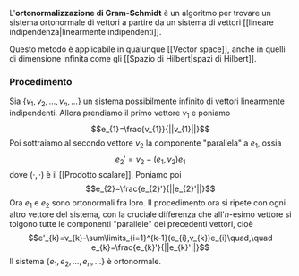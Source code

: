 L'**ortonormalizzazione di Gram-Schmidt** è un algoritmo per trovare un sistema ortonormale di vettori a partire da un sistema di vettori [[lineare indipendenza|linearmente indipendenti]].

Questo metodo è applicabile in qualunque [[Vector space]], anche in quelli di dimensione infinita come gli [[Spazio di Hilbert|spazi di Hilbert]].
### Procedimento
Sia $\{v_{1},v_{2},\ldots,v_{n},\ldots\}$ un sistema possibilmente infinito di vettori linearmente indipendenti. Allora prendiamo il primo vettore $v_{1}$ e poniamo
$$e_{1}=\frac{v_{1}}{||v_{1}||}$$
Poi sottraiamo al secondo vettore $v_{2}$ la componente "parallela" a $e_{1}$, ossia
$$e_{2}'=v_{2}-(e_{1},v_{2})e_{1}$$
dove $(\cdot,\cdot)$ è il [[Prodotto scalare]]. Poniamo poi
$$e_{2}=\frac{e_{2}'}{||e_{2}'||}$$
Ora $e_{1}$ e $e_{2}$ sono ortonormali fra loro. Il procedimento ora si ripete con ogni altro vettore del sistema, con la cruciale differenza che all'$n$-esimo vettore si tolgono tutte le componenti "parallele" dei precedenti vettori, cioè
$$e'_{k}=v_{k}-\sum\limits_{i=1}^{k-1}(e_{i},v_{k})e_{i}\quad,\quad e_{k}=\frac{e_{k}'}{||e_{k}'||}$$
Il sistema $\{e_{1},e_{2},\ldots,e_{n},\ldots\}$ è ortonormale.